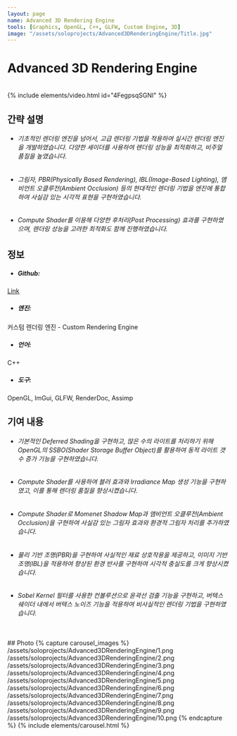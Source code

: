 ```yaml
---
layout: page
name: Advanced 3D Rendering Engine
tools: [Graphics, OpenGL, C++, GLFW, Custom Engine, 3D]
image: "/assets/soloprojects/Advanced3DRenderingEngine/Title.jpg"
---
```


# Advanced 3D Rendering Engine

<br>
{% include elements/video.html id="4FegpsqSGNI" %}

## 간략 설명
- ###### 기초적인 렌더링 엔진을 넘어서, 고급 렌더링 기법을 적용하여 실시간 렌더링 엔진을 개발하였습니다. 다양한 셰이더를 사용하여 렌더링 성능을 최적화하고, 비주얼 품질을 높였습니다.
- ###### 그림자, PBR(Physically Based Rendering), IBL(Image-Based Lighting), 앰비언트 오클루전(Ambient Occlusion) 등의 현대적인 렌더링 기법을 엔진에 통합하여 사실감 있는 시각적 표현을 구현하였습니다.
- ###### Compute Shader를 이용해 다양한 후처리(Post Processing) 효과를 구현하였으며, 렌더링 성능을 고려한 최적화도 함께 진행하였습니다.


## 정보
- ##### **Github**: 
[Link](https://github.com/JinhyunChoi-DEV/Advanced-Real-time-Rendering)
- ##### **엔진**: 
커스텀 렌더링 엔진 - Custom Rendering Engine
- ##### **언어**: 
C++
- ##### **도구**:
 OpenGL, ImGui, GLFW, RenderDoc, Assimp


## 기여 내용
 - ###### 기본적인 Deferred Shading을 구현하고, 많은 수의 라이트를 처리하기 위해 OpenGL의 SSBO(Shader Storage Buffer Object)를 활용하여 동적 라이트 갯수 증가 기능을 구현하였습니다.
 - ###### Compute Shader를 사용하여 블러 효과와 Irradiance Map 생성 기능을 구현하였고, 이를 통해 렌더링 품질을 향상시켰습니다.
 - ###### Compute Shader로 Momenet Shadow Map과 앰비언트 오클루전(Ambient Occlusion)을 구현하여 사실감 있는 그림자 효과와 환경적 그림자 처리를 추가하였습니다.
 - ###### 물리 기반 조명(PBR)을 구현하여 사실적인 재료 상호작용을 제공하고, 이미지 기반 조명(IBL)을 적용하여 향상된 환경 반사를 구현하여 시각적 충실도를 크게 향상시켰습니다.
 - ###### Sobel Kernel 필터를 사용한 컨볼루션으로 윤곽선 검출 기능을 구현하고, 버텍스 쉐이더 내에서 버텍스 노이즈 기능을 적용하여 비사실적인 렌더링 기법을 구현하였습니다.

 <br>
## Photo
{% capture carousel_images %}
/assets/soloprojects/Advanced3DRenderingEngine/1.png
/assets/soloprojects/Advanced3DRenderingEngine/2.png
/assets/soloprojects/Advanced3DRenderingEngine/3.png
/assets/soloprojects/Advanced3DRenderingEngine/4.png
/assets/soloprojects/Advanced3DRenderingEngine/5.png
/assets/soloprojects/Advanced3DRenderingEngine/6.png
/assets/soloprojects/Advanced3DRenderingEngine/7.png
/assets/soloprojects/Advanced3DRenderingEngine/8.png
/assets/soloprojects/Advanced3DRenderingEngine/9.png
/assets/soloprojects/Advanced3DRenderingEngine/10.png
{% endcapture %}
{% include elements/carousel.html %}